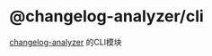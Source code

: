 # @changelog-analyzer/cli

[changelog-analyzer](https://github.com/ajiho/changelog-analyzer/tree/main/packages/changelog-analyzer) 的CLI模块
